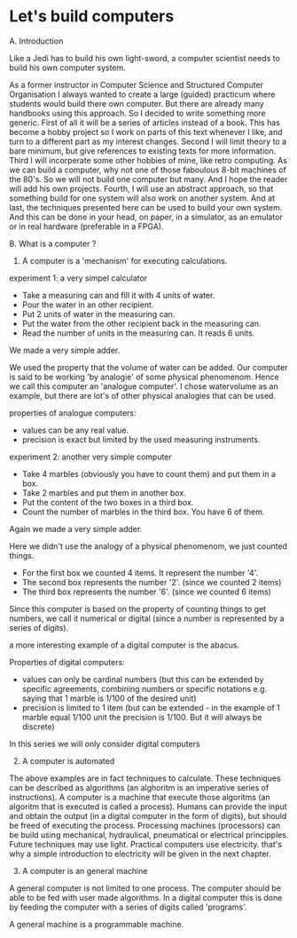 # Let's build computers

A. Introduction

Like a Jedi has to build his own light-sword, a computer scientist needs to build his own computer system.

As a former instructor in Computer Science and Structured Computer Organisation I always wanted to create a large (guided) practicum where students would build there own computer. But there are already many handbooks using this approach. So I decided to write something more generic. 
First of all it will be a series of articles instead of a book. This has become a hobby project so I work on parts of this text whenever I like, and turn to a different part as my interest changes.
Second I will limit theory to a bare minimum, but give references to existing texts for more information.
Third I will incorperate some other hobbies of mine, like retro computing. As we can build a computer, why not one of those faboulous 8-bit machines of the 80's. So we will not build one computer but many. And I hope the reader will add his own projects.
Fourth, I will use an abstract approach, so that something build for one system will also work on another system.
And at last, the techniques presented here can be used to build your own system. And this can be done in your head, on paper, in a simulator, as an emulator or in real hardware (preferable in a FPGA).  

B. What is a computer ?

1. A computer is a 'mechanism' for executing calculations.

experiment 1: a very simpel calculator

- Take a measuring can and fill it with 4 units of water. 
- Pour the water in an other recipient.
- Put 2 units of water in the measuring can.
- Put the water from the other recipient back in the measuring can.
- Read the number of units in the measuring can. It reads 6 units.

We made a very simple adder. 

We used the property that the volume of water can be added.
Our computer is said to be working 'by analogie' of some physical phenomenom.
Hence we call this computer an 'analogue computer'.
I chose watervolume as an example, but there are lot's of other physical analogies that can be used.

properties of analogue computers:
- values can be any real value.
- precision is exact but limited by the used measuring instruments.

experiment 2: another very simple computer

- Take 4 marbles (obviously you have to count them) and put them in a box.
- Take 2 marbles and put them in another box.
- Put the content of the two boxes in a third box.
- Count the number of marbles in the third box. You have 6 of them.

Again we made a very simple adder.

Here we didn't use the analogy of a physical phenomenom, we just counted things.
- For the first box we counted 4 items. It represent the number '4'.
- The second box represents the number '2'. (since we counted 2 items)
- The third box represents the number '6'. (since we counted 6 items)

Since this computer is based on the property of counting things to get numbers,
we call it numerical or digital (since a number is represented by a series of digits).

a more interesting example of a digital computer is the abacus.

Properties of digital computers:
- values can only be cardinal numbers (but this can be extended by specific agreements, combining numbers or specific notations e.g. saying that 1 marble is 1/100 of the desired unit)
- precision is limited to 1 item (but can be extended - in the example of 1 marble equal 1/100 unit the precision is 1/100. But it will always be discrete)

In this series we will only consider digital computers

2. A computer is automated

The above examples are in fact techniques to calculate.
These techniques can be described as algorithms (an alghoritm is an imperative series of instructions). 
A computer is a machine that execute those algoritms (an algoritm that is executed is called a process). Humans can provide the input and obtain the output (in a digital computer in the form of digits), but should be freed of executing the process.
Processing machines (processors) can be build using mechanical, hydraulical, pneumatical or electrical principples. Future techniques may use light. Practical computers use electricity. that's why a simple introduction to electricity will be given in the next chapter.

3. A computer is an general machine

A general computer is not limited to one process. The computer should be able to be fed with user made algorithms.
In a digital computer this is done by feeding the computer with a series of digits called 'programs'.

A general machine is a programmable machine.
  


 
